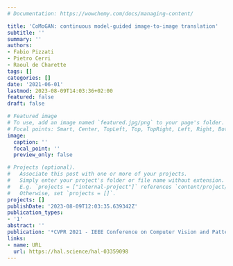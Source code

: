 ```yaml
---
# Documentation: https://wowchemy.com/docs/managing-content/

title: 'CoMoGAN: continuous model-guided image-to-image translation'
subtitle: ''
summary: ''
authors:
- Fabio Pizzati
- Pietro Cerri
- Raoul de Charette
tags: []
categories: []
date: '2021-06-01'
lastmod: 2023-08-09T14:03:36+02:00
featured: false
draft: false

# Featured image
# To use, add an image named `featured.jpg/png` to your page's folder.
# Focal points: Smart, Center, TopLeft, Top, TopRight, Left, Right, BottomLeft, Bottom, BottomRight.
image:
  caption: ''
  focal_point: ''
  preview_only: false

# Projects (optional).
#   Associate this post with one or more of your projects.
#   Simply enter your project's folder or file name without extension.
#   E.g. `projects = ["internal-project"]` references `content/project/deep-learning/index.md`.
#   Otherwise, set `projects = []`.
projects: []
publishDate: '2023-08-09T12:03:35.639342Z'
publication_types:
- '1'
abstract: ''
publication: '*CVPR 2021 - IEEE Conference on Computer Vision and Pattern Recognition*'
links:
- name: URL
  url: https://hal.science/hal-03359098
---
```

